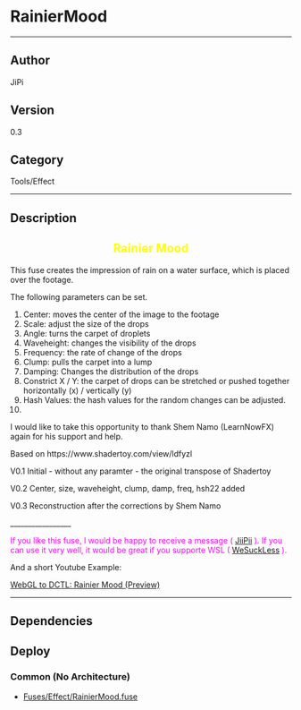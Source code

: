 # RainierMood
___

## Author
JiPi

## Version
0.3

## Category
Tools/Effect

___

## Description
<center><h2><font color="yellow">Rainier Mood</h2></font></center>


<p>This fuse creates the impression of rain on a water surface, which is placed over the footage.</p>
<p>The following parameters can be set.</p>



<ol>
	<li> Center: moves the center of the image to the footage</li>
	<li> Scale: adjust the size of the drops</li>
	<li> Angle: turns the carpet of droplets</li>
	<li> Waveheight: changes the visibility of the drops</li>
	<li> Frequency: the rate of change of the drops</li>
	<li> Clump: pulls the carpet into a lump</li>
	<li> Damping: Changes the distribution of the drops</li>
	<li> Constrict X / Y: the carpet of drops can be stretched or pushed together horizontally (x) / vertically (y)</li>
	<li> Hash Values: the hash values for the random changes can be adjusted.</li>
	<li></li>
</ol>

<p>I would like to take this opportunity to thank Shem Namo (LearnNowFX) again for his support and help.</p>


<p>Based on https://www.shadertoy.com/view/ldfyzl</p>


<p>V0.1 Initial - without any paramter - the original transpose of Shadertoy
<p>V0.2 Center, size, waveheight, clump, damp, freq, hsh22 added
<p>V0.3 Reconstruction after the corrections by Shem Namo


<p>_________________</p>

<p><font color="fuchsia"> If you like this fuse, I would be happy to receive a message ( <a href="https://www.steakunderwater.com/wesuckless/memberlist.php?mode=viewprofile&u=4700">JiiPii</a> ). 
If you can use it very well, it would be great if you supporte WSL ( <a href="https://www.steakunderwater.com">WeSuckLess</a> ).
</font><p>


<p>And a short Youtube Example: </p>
<a href="https://www.youtube.com/watch?v=2KZpAD7nIaU">WebGL to DCTL: Rainier Mood (Preview)</a>




___

## Dependencies

## Deploy

### Common (No Architecture)

<ul>
<li><a href="https://gitlab.com/WeSuckLess/Reactor/-/blob/master/Atoms/com.JiPi.RainierMood/Fuses/Effect/RainierMood.fuse?ref_type=heads">Fuses/Effect/RainierMood.fuse</a></li>
</ul>
